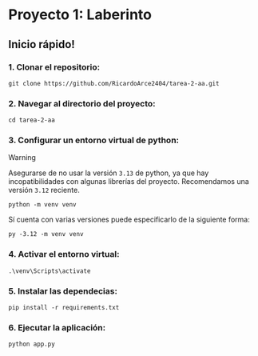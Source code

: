 # Proyecto 1: Laberinto

## Inicio rápido!

### 1. Clonar el repositorio:

```shell
git clone https://github.com/RicardoArce2404/tarea-2-aa.git
```

### 2. Navegar al directorio del proyecto:

```shell
cd tarea-2-aa
```

### 3. Configurar un entorno virtual de python:

>[!warning]
>Asegurarse de no usar la versión `3.13` de python, ya que hay incopatibilidades con algunas librerías del proyecto. Recomendamos una versión `3.12` reciente.

```shell
python -m venv venv
```

Sí cuenta con varias versiones puede especificarlo de la siguiente forma:

```
py -3.12 -m venv venv
```

### 4. Activar el entorno virtual:

```shell
.\venv\Scripts\activate
```

### 5. Instalar las dependecias:

```shell
pip install -r requirements.txt
```

### 6. Ejecutar la aplicación:

```shell
python app.py
```
